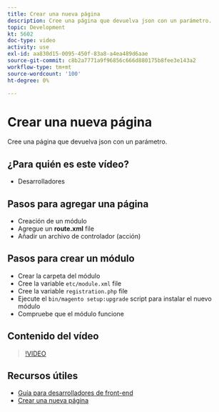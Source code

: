 ```yaml
---
title: Crear una nueva página
description: Cree una página que devuelva json con un parámetro.
topic: Development
kt: 5602
doc-type: video
activity: use
exl-id: aa830d15-0095-450f-83a8-a4ea489d6aae
source-git-commit: c8b2a7771a9f96856c666d880175b8fee3e143a2
workflow-type: tm+mt
source-wordcount: '100'
ht-degree: 0%

---
```


# Crear una nueva página

Cree una página que devuelva json con un parámetro.

## ¿Para quién es este vídeo?

- Desarrolladores

## Pasos para agregar una página

- Creación de un módulo
- Agregue un **route.xml** file
- Añadir un archivo de controlador (acción)

## Pasos para crear un módulo

- Crear la carpeta del módulo
- Cree la variable `etc/module.xml` file
- Cree la variable `registration.php` file
- Ejecute el `bin/magento setup:upgrade` script para instalar el nuevo módulo
- Compruebe que el módulo funcione

## Contenido del vídeo

>[!VIDEO](https://video.tv.adobe.com/v/35816?quality=12&learn=on)

## Recursos útiles

- [Guía para desarrolladores de front-end](https://devdocs.magento.com/guides/v2.4/frontend-dev-guide/bk-frontend-dev-guide.html)
- [Crear una nueva página](https://devdocs.magento.com/videos/fundamentals/create-a-new-page/)
